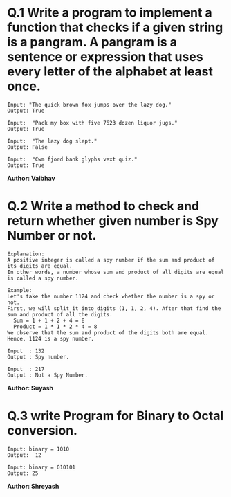 # Q.1 Write a program to implement a function that checks if a given string is a pangram. A pangram is a sentence or expression that uses every letter of the alphabet at least once.
```
Input: "The quick brown fox jumps over the lazy dog."
Output: True

Input:  "Pack my box with five 7623 dozen liquor jugs."
Output: True

Input:  "The lazy dog slept."
Output: False

Input:  "Cwm fjord bank glyphs vext quiz."
Output: True
```
**Author: Vaibhav**

# Q.2 Write a method to check and return whether given number is Spy Number or not.
```
Explanation:
A positive integer is called a spy number if the sum and product of its digits are equal.
In other words, a number whose sum and product of all digits are equal is called a spy number.

Example:
Let's take the number 1124 and check whether the number is a spy or not.
First, we will split it into digits (1, 1, 2, 4). After that find the sum and product of all the digits.
  Sum = 1 + 1 + 2 + 4 = 8
  Product = 1 * 1 * 2 * 4 = 8
We observe that the sum and product of the digits both are equal. Hence, 1124 is a spy number.

Input  : 132
Output : Spy number.

Input  : 217
Output : Not a Spy Number.
```
**Author: Suyash**

# Q.3 write Program for Binary to Octal conversion.
```
Input: binary = 1010
Output:  12

Input: binary = 010101
Output: 25
```
**Author: Shreyash**

